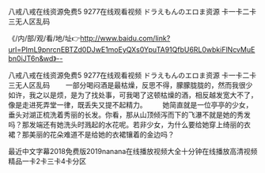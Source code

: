 八戒八戒在线资源免费5
9277在线观看视频
ドラえもんのエロま资源
卡一卡二卡三无人区乱码


《/内/部/观/看/地/址👉http://www.baidu.com/link?url=PImL9pnrcnEBTZd0DJwE1moEyQXs0YpuTA91QfbU6RL0wbkiFlNcvMuEbn0iJT6n&wd》--

八戒八戒在线资源免费5
9277在线观看视频
ドラえもんのエロま资源
卡一卡二卡三无人区乱码
　　一部分喝闷酒是最枯燥，反思不得，朦朦胧胧的，然而我很少如许，我之以是烦，是为了找处事，可我喝了这顿枯燥的酒，相反越发宽大不了，像是走进死弄堂一律，既丢失又提不起精力。
　　她简直就是一位亭亭的少女，垂头对湖正梳洗着秀丽的长发。你看，那从山顶倾泻而下的飞瀑不就是她的秀发吗？那发端还有她洗头时溅起的水花呢。若非少女，为什么要给她穿上绮丽的衣裙？那美丽的花朵难道不是给她的衣裙镶着的金边吗？





最近中文字幕2018免费版2019nanana在线播放视频大全十分钟在线播放高清视频精品一卡2卡三卡4卡分区
